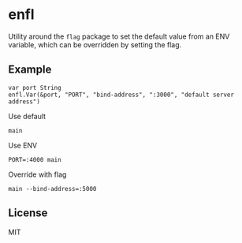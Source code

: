 # enfl

Utility around the `flag` package  to set the default value from an ENV variable, which can be overridden by setting the flag. 

## Example

    var port String
    enfl.Var(&port, "PORT", "bind-address", ":3000", "default server address")

Use default

    main

Use ENV

    PORT=:4000 main

Override with flag

    main --bind-address=:5000

## License

MIT
